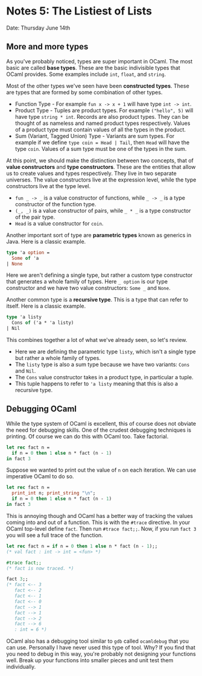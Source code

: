 # Notes 5: The Listiest of Lists
Date: Thursday June 14th

<!--- ADMIN: You should have started with P2B. -->
<!--- ADMIN: There is an OCaml quiz next discussion. -->

<!--- TIME: 20 minutes -->

## More and more types

<!--- CUE: Put up columns on the board with the categories below (unlabeled).
      Ask for as many types as people can think of and put in the categories.
      Then try to get people to label them. -->

As you've probably noticed, types are super important in OCaml. The most
basic are called **base types**. These are the basic indivisible types that
OCaml provides. Some examples include `int`, `float`, and `string`.

Most of the other types we've seen have been **constructed types**. These are
types that are formed by some combination of other types.

* Function Type - For example `fun x -> x + 1` will have type `int -> int`.
* Product Type - Tuples are product types. For example `("hello", 5)` will have
  type `string * int`. Records are also product types. They can be thought
  of as nameless and named product types respectively. Values of a product type
  must contain values of all the types in the product.
* Sum (Variant, Tagged Union) Type - Variants are sum types. For example if we
  define `type coin = Head | Tail`, then `Head` will have the type `coin`. Values
  of a sum type must be one of the types in the sum.

At this point, we should make the distinction between two concepts, that
of **value constructors** and **type constructors**. These are the entities
that allow us to create values and types respectively. They live in two
separate universes. The value constructors live at the expression level,
while the type constructors live at the type level.

* `fun _ -> _` is a value constructor of functions, while `_ -> _` is a
  type constructor of the function type.
* `(_, _)` is a value constructor of pairs, while `_ * _` is a type
  constructor of the pair type.
* `Head` is a value constructor for `coin`.

Another important sort of type are **parametric types** known as generics in
Java. Here is a classic example.

```ocaml
type 'a option =
  Some of 'a
| None
```

Here we aren't defining a single type, but rather a custom type constructor
that generates a whole family of types. Here `_ option` is our type
constructor and we have two value constructors: `Some _` and `None`.

Another common type is a **recursive type**. This is a type that can refer to
itself. Here is a classic example.

```ocaml
type 'a listy
  Cons of ('a * 'a listy)
| Nil
```

This combines together a lot of what we've already seen, so let's review.

* Here we are defining the parametric type `listy`, which isn't a single type but
  rather a whole family of types. 
* The `listy` type is also a sum type because we have two variants: `Cons` and `Nil`.
* The `Cons` value constructor takes in a product type, in particular a tuple.
* This tuple happens to refer to `'a listy` meaning that this is also a recursive
  type.

## Debugging OCaml

While the type system of OCaml is excellent, this of course does not obviate the
need for debugging skills. One of the crudest debugging techniques is printing.
Of course we can do this with OCaml too. Take factorial.

```ocaml
let rec fact n =
  if n = 0 then 1 else n * fact (n - 1)
in fact 3
```

Suppose we wanted to print out the value of `n` on each iteration. We can use
imperative OCaml to do so.

```ocaml
let rec fact n =
  print_int n; print_string "\n";
  if n = 0 then 1 else n * fact (n - 1)
in fact 3
```

This is annoying though and OCaml has a better way of tracking the values coming
into and out of a function. This is with the `#trace` directive. In your OCaml
top-level define `fact`. Then run `#trace fact;;`. Now, if you run `fact 3` you
will see a full trace of the function.

```ocaml
let rec fact n = if n = 0 then 1 else n * fact (n - 1);;
(* val fact : int -> int = <fun> *)

#trace fact;;
(* fact is now traced. *)

fact 3;;
(* fact <-- 3
   fact <-- 2
   fact <-- 1
   fact <-- 0
   fact --> 1
   fact --> 1
   fact --> 2
   fact --> 6
   : int = 6 *)
```

OCaml also has a debugging tool similar to `gdb` called `ocamldebug` that you
can use. Personally I have never used this type of tool. Why? If you find that
you need to debug in this way, you're probably not designing your functions well.
Break up your functions into smaller pieces and unit test them individually.

<!--- CUE: Work on the ungraded exercise "More Good Ol' Guess and Check." -->
<!--- TIME: 30 minutes -->

<!--- CUE: Work on the graded exercise "The Listiest of Lists." -->
<!--- TIME: 30 minutes -->
